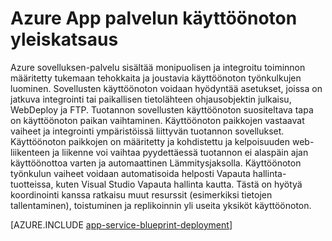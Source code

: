 <properties
    pageTitle="Azure App Service-sovellusten käyttöönotto"
    description="Lue, miten sovelluksen palvelun toimimaan sovellusten käyttöönotto"
    keywords="sovelluksen, azure app palvelun, käyttöönotto-käyttöönotto"
    services="app-service"
    documentationCenter=""
    authors="dariagrigoriu"
    manager="wpickett"
    editor=""/>

<tags
    ms.service="app-service"
    ms.workload="na"
    ms.tgt_pltfrm="na"
    ms.devlang="na"
    ms.topic="article"
    ms.date="02/09/2016"
    ms.author="dariagrigoriu"/>

# <a name="azure-app-service-deployment-overview"></a>Azure App palvelun käyttöönoton yleiskatsaus

Azure sovelluksen-palvelu sisältää monipuolisen ja integroitu toiminnon määritetty tukemaan tehokkaita ja joustavia käyttöönoton työnkulkujen luominen. Sovellusten käyttöönoton voidaan hyödyntää asetukset, joissa on jatkuva integrointi tai paikallisen tietolähteen ohjausobjektin julkaisu, WebDeploy ja FTP. Tuotannon sovellusten käyttöönoton suositeltava tapa on käyttöönoton paikan vaihtaminen. Käyttöönoton paikkojen vastaavat vaiheet ja integrointi ympäristöissä liittyvän tuotannon sovellukset. Käyttöönoton paikkojen on määritetty ja kohdistettu ja kelpoisuuden web-liikenteen ja liikenne voi vaihtaa pyydettäessä tuotannon ei alaspäin ajan käyttöönottoa varten ja automaattinen Lämmitysjaksolla. Käyttöönoton työnkulun vaiheet voidaan automatisoida helposti Vapauta hallinta-tuotteissa, kuten Visual Studio Vapauta hallinta kautta. Tästä on hyötyä koordinointi kanssa ratkaisu muut resurssit (esimerkiksi tietojen tallentaminen), toistuminen ja replikoinnin yli useita yksiköt käyttöönoton. 

[AZURE.INCLUDE [app-service-blueprint-deployment](../../includes/app-service-blueprint-deployment.md)]
